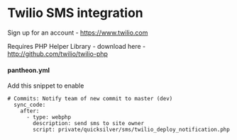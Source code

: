 # Twilio SMS integration

Sign up for an account - https://www.twilio.com

Requires PHP Helper Library - download here - http://github.com/twilio/twilio-php

#### pantheon.yml

Add this snippet to enable 

```
# Commits: Notify team of new commit to master (dev)
  sync_code:
    after:
      - type: webphp
        description: send sms to site owner
        script: private/quicksilver/sms/twilio_deploy_notification.php
```
